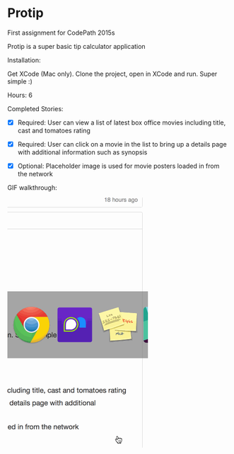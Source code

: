 # Protip

First assignment for CodePath 2015s

Protip is a super basic tip calculator application

Installation:

Get XCode (Mac only). Clone the project, open in XCode and run. Super simple :)

Hours: 6

Completed Stories:

 * [x] Required: User can view a list of latest box office movies including title, cast and tomatoes rating
 * [x] Required: User can click on a movie in the list to bring up a details page with additional information such as synopsis
 * [x] Optional: Placeholder image is used for movie posters loaded in from the network


GIF walkthrough:

![Video Walkthrough](anim_protip.gif)
